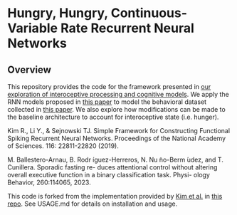 # Hungry, Hungry, Continuous-Variable Rate Recurrent Neural Networks

## Overview

This repository provides the code for the framework presented in [our exploration of interoceptive processing and cognitive models](). We apply the RNN models proposed in [this paper](https://www.pnas.org/content/116/45/22811) to model the behavioral dataset collected in [this paper](https://www.sciencedirect.com/science/article/pii/S0031938422003699?via%3Dihub). We also explore how modifications can be made to the baseline architecture to account for interoceptive state (i.e. hunger).

Kim R., Li Y., & Sejnowski TJ. Simple Framework for Constructing Functional Spiking Recurrent Neural Networks. Proceedings of the National Academy of Sciences. 116: 22811-22820 (2019).

M. Ballestero-Arnau, B. Rodr ́ıguez-Herreros, N. Nu ̃no-Berm ́udez, and T. Cunillera. Sporadic fasting re-
duces attentional control without altering overall executive function in a binary classification task. Physi-
ology Behavior, 260:114065, 2023.

This code is forked from the implementation provided by [Kim et al.](https://www.pnas.org/content/116/45/22811) in [this repo](https://github.com/rkim35/spikeRNN). See USAGE.md for details on installation and usage.

<!-- 
## Citation
If you use this repo for your research, please cite our work:

```
@article{Kim_2019,
    Author = {Kim, Robert and Li, Yinghao and Sejnowski, Terrence J.},
    Doi = {10.1073/pnas.1905926116},
    Journal = {Proceedings of the National Academy of Sciences},
    Number = {45},
    Pages = {22811--22820},
    Publisher = {National Academy of Sciences},
    Title = {Simple framework for constructing functional spiking recurrent neural networks},
    Volume = {116},
    Year = {2019}}
```
 -->
